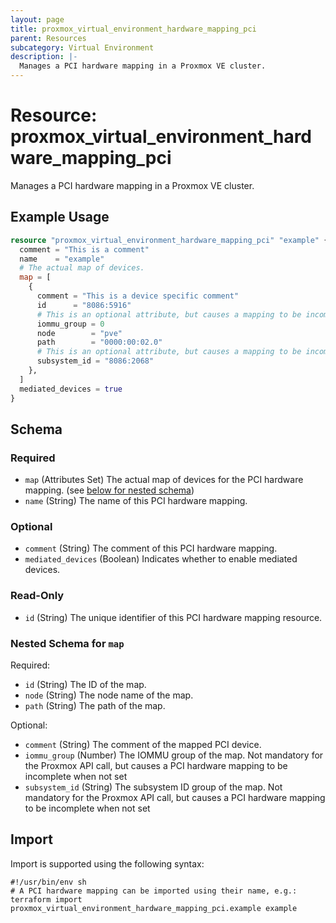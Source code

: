 ```yaml
---
layout: page
title: proxmox_virtual_environment_hardware_mapping_pci
parent: Resources
subcategory: Virtual Environment
description: |-
  Manages a PCI hardware mapping in a Proxmox VE cluster.
---
```


# Resource: proxmox_virtual_environment_hardware_mapping_pci

Manages a PCI hardware mapping in a Proxmox VE cluster.

## Example Usage

```terraform
resource "proxmox_virtual_environment_hardware_mapping_pci" "example" {
  comment = "This is a comment"
  name    = "example"
  # The actual map of devices.
  map = [
    {
      comment = "This is a device specific comment"
      id      = "8086:5916"
      # This is an optional attribute, but causes a mapping to be incomplete when not defined.
      iommu_group = 0
      node        = "pve"
      path        = "0000:00:02.0"
      # This is an optional attribute, but causes a mapping to be incomplete when not defined.
      subsystem_id = "8086:2068"
    },
  ]
  mediated_devices = true
}
```

<!-- schema generated by tfplugindocs -->
## Schema

### Required

- `map` (Attributes Set) The actual map of devices for the PCI hardware mapping. (see [below for nested schema](#nestedatt--map))
- `name` (String) The name of this PCI hardware mapping.

### Optional

- `comment` (String) The comment of this PCI hardware mapping.
- `mediated_devices` (Boolean) Indicates whether to enable mediated devices.

### Read-Only

- `id` (String) The unique identifier of this PCI hardware mapping resource.

<a id="nestedatt--map"></a>
### Nested Schema for `map`

Required:

- `id` (String) The ID of the map.
- `node` (String) The node name of the map.
- `path` (String) The path of the map.

Optional:

- `comment` (String) The comment of the mapped PCI device.
- `iommu_group` (Number) The IOMMU group of the map. Not mandatory for the Proxmox API call, but causes a PCI hardware mapping to be incomplete when not set
- `subsystem_id` (String) The subsystem ID group of the map. Not mandatory for the Proxmox API call, but causes a PCI hardware mapping to be incomplete when not set

## Import

Import is supported using the following syntax:

```shell
#!/usr/bin/env sh
# A PCI hardware mapping can be imported using their name, e.g.:
terraform import proxmox_virtual_environment_hardware_mapping_pci.example example
```
